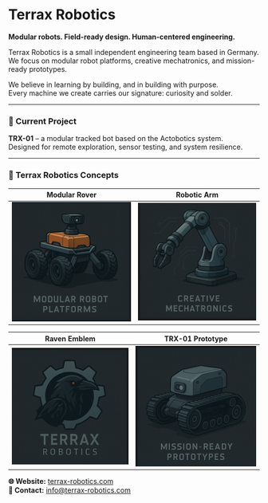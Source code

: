 # Terrax Robotics

**Modular robots. Field-ready design. Human-centered engineering.**

Terrax Robotics is a small independent engineering team based in Germany.  
We focus on modular robot platforms, creative mechatronics, and mission-ready prototypes.

We believe in learning by building, and in building with purpose.  
Every machine we create carries our signature: curiosity and solder.

---

### 🔧 Current Project

**TRX-01** – a modular tracked bot based on the Actobotics system.  
Designed for remote exploration, sensor testing, and system resilience.

---
### 📡 Terrax Robotics Concepts
| Modular Rover | Robotic Arm |
|---------------|-------------|
| ![](https://raw.githubusercontent.com/Trexard/terrax-robotics.github.io/main/posters/poster1.png) | ![](https://raw.githubusercontent.com/Trexard/terrax-robotics.github.io/main/posters/poster2.png) |

| Raven Emblem | TRX-01 Prototype |
|--------------|------------------|
| ![](https://raw.githubusercontent.com/Trexard/terrax-robotics.github.io/main/posters/poster3.png) | ![](https://raw.githubusercontent.com/Trexard/terrax-robotics.github.io/main/posters/poster4.png) |






**🌐 Website:** [terrax-robotics.com](https://terrax-robotics.com)  
**📩 Contact:** [info@terrax-robotics.com](mailto:info@terrax-robotics.com)
